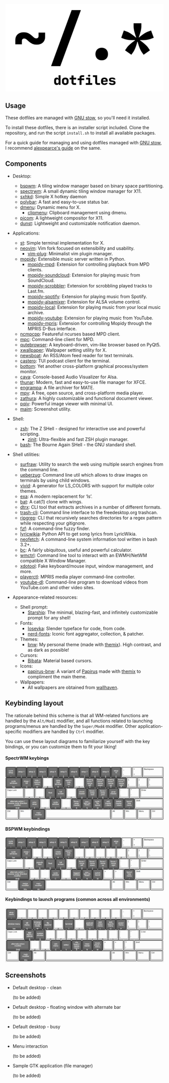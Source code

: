 <p align="center">
    <img width="600" src="https://github.com/nocturnalbeast/dotfiles/blob/master/repo_resources/logo.png?raw=true" alt="dotfiles logo">
</p>


## Usage

These dotfiles are managed with [GNU stow](https://www.gnu.org/software/stow/), so you'll need it installed.

To install these dotfiles, there is an installer script included. Clone the repository, and run the script `install.sh` to install all available packages.

For a quick guide for managing and using dotfiles managed with [GNU stow](https://www.gnu.org/software/stow/), I recommend [alexpearce's guide](https://alexpearce.me/2016/02/managing-dotfiles-with-stow/) on the same.


## Components

 * Desktop:
    * [bspwm](https://github.com/baskerville/bspwm): A tiling window manager based on binary space partitioning.
    * [spectrwm](https://github.com/conformal/spectrwm): A small dynamic tiling window manager for X11.
    * [sxhkd](https://github.com/baskerville/sxhkd): Simple X hotkey daemon
    * [polybar](https://github.com/polybar/polybar): A fast and easy-to-use status bar.
    * [dmenu](https://tools.suckless.org/dmenu): Dynamic menu for X.
        * [clipmenu](https://github.com/cdown/clipmenu): Clipboard management using dmenu.
    * [picom](https://github.com/yshui/picom): A lightweight compositor for X11.
    * [dunst](https://github.com/dunst-project/dunst): Lightweight and customizable notification daemon.

 * Applications:
    * [st](https://st.suckless.org): Simple terminal implementation for X.
    * [neovim](https://github.com/neovim/neovim): Vim fork focused on extensibility and usability.
        * [vim-plug](https://github.com/junegunn/vim-plug): Minimalist vim plugin manager.
    * [mopidy](https://github.com/mopidy/mopidy): Extensible music server written in Python.
        * [mopidy-mpd](https://github.com/mopidy/mopidy-mpd): Extension for controlling playback from MPD clients.
        * [mopidy-soundcloud](https://github.com/mopidy/mopidy-soundcloud): Extension for playing music from SoundCloud.
        * [mopidy-scrobbler](https://github.com/mopidy/mopidy-scrobbler): Extension for scrobbling played tracks to Last.fm.
        * [mopidy-spotify](https://github.com/mopidy/mopidy-spotify): Extension for playing music from Spotify.
        * [mopidy-alsamixer](https://github.com/mopidy/mopidy-alsamixer): Extension for ALSA volume control.
        * [mopidy-local](https://github.com/mopidy/mopidy-local): Extension for playing music from your local music archive.
        * [mopidy-youtube](https://github.com/natumbri/mopidy-youtube): Extension for playing music from YouTube.
        * [mopidy-mpris](https://github.com/mopidy/mopidy-mpris): Extension for controlling Mopidy through the MPRIS D-Bus interface.
    * [ncmpcpp](https://github.com/ncmpcpp/ncmpcpp): Featureful ncurses based MPD client.
    * [mpc](https://github.com/MusicPlayerDaemon/mpc): Command-line client for MPD.
    * [qutebrowser](https://github.com/qutebrowser/qutebrowser): A keyboard-driven, vim-like browser based on PyQt5.
    * [xwallpaper](https://github.com/stoeckmann/xwallpaper): Wallpaper setting utility for X.
    * [newsboat](https://github.com/newsboat/newsboat): An RSS/Atom feed reader for text terminals.
    * [castero](https://github.com/xgi/castero): TUI podcast client for the terminal.
    * [bottom](https://github.com/ClementTsang/bottom): Yet another cross-platform graphical process/system monitor.
    * [cava](https://github.com/karlstav/cava): Console-based Audio Visualizer for Alsa.
    * [thunar](https://gitlab.xfce.org/xfce/thunar): Modern, fast and easy-to-use file manager for XFCE.
    * [engrampa](https://github.com/mate-desktop/engrampa): A file archiver for MATE.
    * [mpv](https://github.com/mpv-player/mpv): A free, open source, and cross-platform media player.
    * [zathura](https://git.pwmt.org/pwmt/zathura): A highly customizable and functional document viewer.
    * [pqiv](https://github.com/phillipberndt/pqiv): Powerful image viewer with minimal UI.
    * [maim](https://github.com/naelstrof/maim): Screenshot utility.

 * Shell:
    * [zsh](http://zsh.sourceforge.net): The Z SHell - designed for interactive use and powerful scripting.
        * [zinit](https://github.com/zdharma/zinit): Ultra-flexible and fast ZSH plugin manager.
    * [bash](https://git.savannah.gnu.org/cgit/bash.git): The Bourne Again SHell - the GNU standard shell.

 * Shell utilities:
    * [surfraw](https://gitlab.com/surfraw/Surfraw): Utility to search the web using multiple search engines from the command line.
    * [ueberzug](https://github.com/seebye/ueberzug): Command line util which allows to draw images on terminals by using child windows.
    * [vivid](https://github.com/sharkdp/vivid): A generator for LS_COLORS with support for multiple color themes.
    * [exa](https://github.com/ogham/exa): A modern replacement for ‘ls’.
    * [bat](https://github.com/sharkdp/bat): A cat(1) clone with wings.
    * [dtrx](https://github.com/brettcs/dtrx): CLI tool that extracts archives in a number of different formats.
    * [trash-cli](https://github.com/andreafrancia/trash-cli): Command line interface to the freedesktop.org trashcan.
    * [ripgrep](https://github.com/BurntSushi/ripgrep): CLI that recursively searches directories for a regex pattern while respecting your gitignore.
    * [fzf](https://github.com/junegunn/fzf): A command-line fuzzy finder.
    * [lyricwikia](https://github.com/enricobacis/lyricwikia): Python API to get song lyrics from LyricWikia.
    * [neofetch](https://github.com/dylanaraps/neofetch): A command-line system information tool written in bash 3.2+.
    * [bc](http://phodd.net/gnu-bc): A fairly ubiquitous, useful and powerful calculator.
    * [wmctrl](http://tripie.sweb.cz/utils/wmctrl): Command line tool to interact with an EWMH/NetWM compatible X Window Manager.
    * [xdotool](https://github.com/jordansissel/xdotool): Fake keyboard/mouse input, window management, and more.
    * [playerctl](https://github.com/altdesktop/playerctl): MPRIS media player command-line controller.
    * [youtube-dl](https://github.com/ytdl-org/youtube-dl): Command-line program to download videos from YouTube.com and other video sites.

 * Appearance-related resources:
    * Shell prompt:
        * [Starship](https://github.com/starship/starship): The minimal, blazing-fast, and infinitely customizable prompt for any shell!
    * Fonts:
        * [Iosevka](https://github.com/be5invis/Iosevka): Slender typeface for code, from code.
        * [nerd-fonts](https://github.com/ryanoasis/nerd-fonts): Iconic font aggregator, collection, & patcher.
    * Themes:
        * [bnw](https://github.com/nocturnalbeast/dotfiles/tree/master/gtk/.themes/bnw): My personal theme (made with [themix](https://github.com/themix-project)). High contrast, and as dark as possible!
    * Cursors:
        * [Bibata](https://github.com/ful1e5/Bibata_Cursor): Material based cursors.
    * Icons:
        * [papirus-bnw](https://github.com/nocturnalbeast/dotfiles/tree/master/gtk/.icons/oomox-bnw): A variant of [Papirus](https://github.com/PapirusDevelopmentTeam/papirus-icon-theme) made with [themix](https://github.com/themix-project) to compliment the main theme.
    * Wallpapers:
        * All wallpapers are obtained from [wallhaven](https://wallhaven.cc).


## Keybinding layout

The rationale behind this scheme is that all WM-related functions are handled by the `Alt/Mod1` modifier, and all functions related to launching programs/menus are handled by the `Super/Mod4` modifier. Other application-specific modifiers are handled by `Ctrl` modifier.

You can use these layout diagrams to familiarize yourself with the key bindings, or you can customize them to fit your liking!

#### SpectrWM keybings

<img align="center" src="https://github.com/nocturnalbeast/dotfiles/blob/master/repo_resources/key_layouts/images/spectrwm.png?raw=true" alt="spectrwm-layout">

#### BSPWM keybindings

<img align="center" src="https://github.com/nocturnalbeast/dotfiles/blob/master/repo_resources/key_layouts/images/bspwm.png?raw=true" alt="spectrwm-layout">

#### Keybindings to launch programs (common across all environments)

<img align="center" src="https://github.com/nocturnalbeast/dotfiles/blob/master/repo_resources/key_layouts/images/launch.png?raw=true" alt="spectrwm-layout">


## Screenshots

 * Default desktop - clean

   (to be added)

 * Default desktop - floating window with alternate bar

   (to be added)

 * Default desktop - busy

   (to be added)

 * Menu interaction

   (to be added)

 * Sample GTK application (file manager)

   (to be added)
